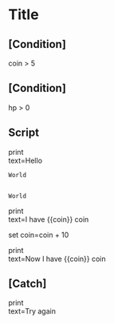 # Title

## [Condition]

coin > 5

## [Condition]

hp > 0

## Script

print\
 text=Hello


```print
World


World
```

print\
 text=I have {{coin}} coin

set
  coin=coin + 10

print\
 text=Now I have {{coin}} coin

## [Catch]

print\
  text=Try again
